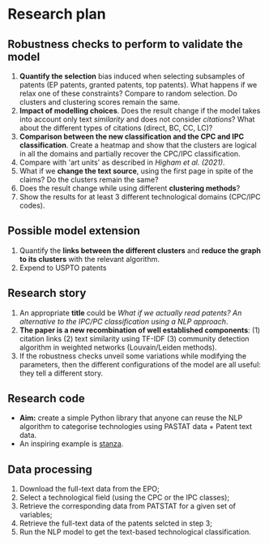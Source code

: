 # Research plan

## Robustness checks to perform to validate the model

1. **Quantify the selection** bias induced when selecting subsamples of patents (EP patents, granted patents, top patents). What happens if we relax one of these constraints? Compare to random selection. Do clusters and clustering scores remain the same.
2. **Impact of modelling choices**. Does the result change if the model takes into account only text *similarity* and does not consider *citations*? What about the different types of citations (direct, BC, CC, LC)?
3. **Comparison between the new classification and the CPC and IPC classification**. Create a heatmap and show that the clusters are logical in all the domains and partially recover the CPC/IPC classification.
4. Compare with 'art units' as described in *Higham et al. (2021)*.
5. What if we **change the text source**, using the first page in spite of the claims? Do the clusters remain the same?
6. Does the result change while using different **clustering methods**?
7. Show the results for at least 3 different technological domains (CPC/IPC codes).

## Possible model extension

1. Quantify the **links between the different clusters** and **reduce the graph to its clusters** with the relevant algorithm.
2. Expend to USPTO patents

## Research story

1. An appropriate **title** could be *What if we actually read patents? An alternative to the IPC/PC classification using a NLP approach*.
1. **The paper is a new recombination of well established components**: (1) citation links (2) text similarity using TF-IDF (3) community detection algorithm in weighted networks (Louvain/Leiden methods).
1. If the robustness checks unveil some variations while modifying the parameters, then the different configurations of the model are all useful: they tell a different story.

## Research code

* **Aim:** create a simple Python library that anyone can reuse the NLP algorithm to categorise technologies using PASTAT data + Patent text data. 
* An inspiring example is [stanza](https://arxiv.org/pdf/2003.07082.pdf).

## Data processing 

1. Download the full-text data from the EPO;
2. Select a technological field (using the CPC or the IPC classes);
3. Retrieve the corresponding data from PATSTAT for a given set of variables;
4. Retrieve the full-text data of the patents selcted in step 3;
5. Run the NLP model to get the text-based technological classification.
